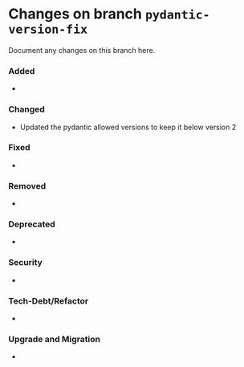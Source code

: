 # Changes on branch `pydantic-version-fix`
Document any changes on this branch here.
### Added
- 

### Changed
- Updated the pydantic allowed versions to keep it below version 2

### Fixed
- 

### Removed
- 

### Deprecated
- 

### Security
- 

### Tech-Debt/Refactor
- 

### Upgrade and Migration
- 
